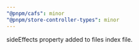 ```yaml
---
"@pnpm/cafs": minor
"@pnpm/store-controller-types": minor
---
```


sideEffects property added to files index file.
